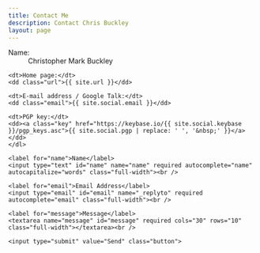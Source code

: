 ```yaml
---
title: Contact Me
description: Contact Chris Buckley
layout: page
---
```


<div id="contact">
  <div class="contactContent">
    <dl class="vcard">
    <dt>Name:</dt>
    <dd class="fn n"><span class="given-name">Christopher</span> <span class="additional-name">Mark</span> <span class="family-name">Buckley</span></dd>

    <dt>Home page:</dt>
    <dd class="url">{{ site.url }}</dd>

    <dt>E-mail address / Google Talk:</dt>
    <dd class="email">{{ site.social.email }}</dd>

    <dt>PGP key:</dt>
    <dd><a class="key" href="https://keybase.io/{{ site.social.keybase }}/pgp_keys.asc">{{ site.social.pgp | replace: ' ', '&nbsp;' }}</a></dd>
    </dl>
  </div>
  <form action="https://formcarry.com/s/HJ9BPYcTf" method="POST">
    <input type="hidden" name="_gotcha" value="">

    <label for="name">Name</label>
    <input type="text" id="name" name="name" required autocomplete="name" autocapitalize="words" class="full-width"><br />

    <label for="email">Email Address</label>
    <input type="email" id="email" name="_replyto" required autocomplete="email" class="full-width"><br />

    <label for="message">Message</label>
    <textarea name="message" id="message" required cols="30" rows="10" class="full-width"></textarea><br />

    <input type="submit" value="Send" class="button">
  </form>
</div>
